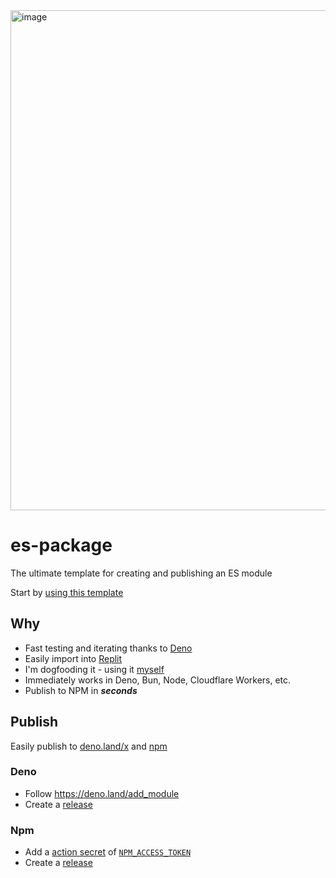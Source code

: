 <img width="800" alt="image" src="https://user-images.githubusercontent.com/20548516/215316618-bcb365fa-d4d7-49d8-8832-21ed849e2060.png">

# es-package

The ultimate template for creating and publishing an ES module

Start by [using this template](https://github.com/semicognitive/es-package/generate)

## Why
- Fast testing and iterating thanks to [Deno](https://deno.land/)
- Easily import into [Replit](https://replit.com/)
- I'm dogfooding it - using it [myself](https://github.com/semicognitive/thefuz)
- Immediately works in Deno, Bun, Node, Cloudflare Workers, etc.
- Publish to NPM in **_seconds_**

## Publish
Easily publish to [deno.land/x](https://deno.land/x) and [npm](https://npmjs.com)

### Deno
- Follow https://deno.land/add_module
- Create a [release](https://docs.github.com/en/repositories/releasing-projects-on-github/managing-releases-in-a-repository#creating-a-release)

### Npm
- Add a [action secret](https://docs.github.com/en/actions/security-guides/encrypted-secrets#creating-encrypted-secrets-for-a-repository) of [`NPM_ACCESS_TOKEN`](https://docs.npmjs.com/creating-and-viewing-access-tokens#creating-access-tokens)
- Create a [release](https://docs.github.com/en/repositories/releasing-projects-on-github/managing-releases-in-a-repository#creating-a-release)
